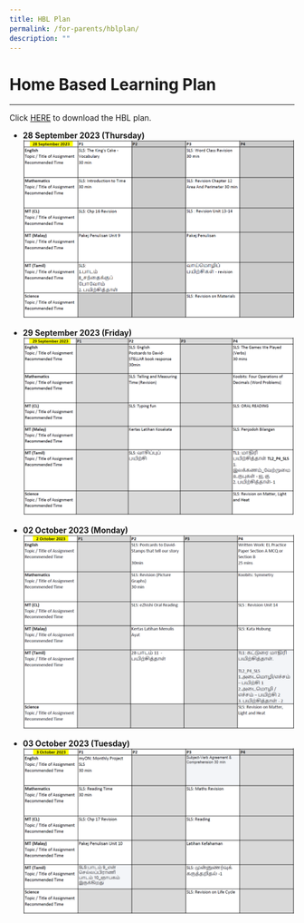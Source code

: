 ```yaml
---
title: HBL Plan
permalink: /for-parents/hblplan/
description: ""
---
```

Home Based Learning Plan
==================

--------
Click [HERE]() to download the HBL plan.
* **28 September 2023 (Thursday)**
![](/images/hbl_28sep2023.PNG)
**<br>**
* **29 September 2023 (Friday)**
![](/images/hbl_29sep2023.PNG)

* **02 October 2023 (Monday)**
![](/images/hbl_02oct2023.PNG)

* **03 October 2023 (Tuesday)**
![](/images/hbl_03oct2023.PNG)
